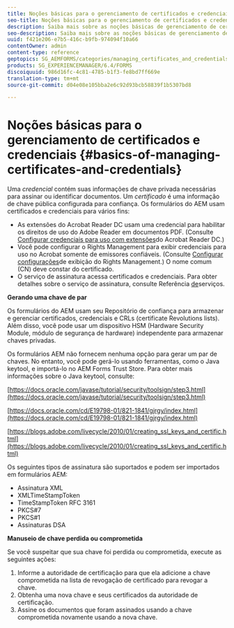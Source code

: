 ```yaml
---
title: Noções básicas para o gerenciamento de certificados e credenciais
seo-title: Noções básicas para o gerenciamento de certificados e credenciais
description: Saiba mais sobre as noções básicas de gerenciamento de certificados e credenciais.
seo-description: Saiba mais sobre as noções básicas de gerenciamento de certificados e credenciais.
uuid: f421e206-e7b5-416c-b9fb-974094f10a66
contentOwner: admin
content-type: reference
geptopics: SG_AEMFORMS/categories/managing_certificates_and_credentials
products: SG_EXPERIENCEMANAGER/6.4/FORMS
discoiquuid: 986d16fc-4c81-4785-b1f3-fe8bd7ff669e
translation-type: tm+mt
source-git-commit: d04e08e105bba2e6c92d93bcb58839f1b5307bd8

---
```



# Noções básicas para o gerenciamento de certificados e credenciais {#basics-of-managing-certificates-and-credentials}

Uma *credencial* contém suas informações de chave privada necessárias para assinar ou identificar documentos. Um *certificado* é uma informação de chave pública configurada para confiança. Os formulários do AEM usam certificados e credenciais para vários fins:

* As extensões do Acrobat Reader DC usam uma credencial para habilitar os direitos de uso do Adobe Reader em documentos PDF. (Consulte [Configurar credenciais para uso com extensões](/help/forms/using/admin-help/configuring-credentials-acrobat-reader-dc.md#configuring-credentials-for-use-with-acrobat-reader-dc-extensions)do Acrobat Reader DC.)
* Você pode configurar o Rights Management para exibir credenciais para uso no Acrobat somente de emissores confiáveis. (Consulte [Configurar configurações](/help/forms/using/admin-help/configuring-client-server-options.md#configure-document-security-display-settings)de exibição do Rights Management.) O nome comum (CN) deve constar do certificado.
* O serviço de assinatura acessa certificados e credenciais. Para obter detalhes sobre o serviço de assinatura, consulte Referência [de](https://www.adobe.com/go/learn_aemforms_services_63)serviços.

**Gerando uma chave de par**

Os formulários do AEM usam seu Repositório de confiança para armazenar e gerenciar certificados, credenciais e CRLs (certificate Revolutions lists). Além disso, você pode usar um dispositivo HSM (Hardware Security Module, módulo de segurança de hardware) independente para armazenar chaves privadas.

Os formulários AEM não fornecem nenhuma opção para gerar um par de chaves. No entanto, você pode gerá-lo usando ferramentas, como o Java keytool, e importá-lo no AEM Forms Trust Store. Para obter mais informações sobre o Java keytool, consulte:

[https://docs.oracle.com/javase/tutorial/security/toolsign/step3.html](https://docs.oracle.com/javase/tutorial/security/toolsign/step3.html)

[https://docs.oracle.com/cd/E19798-01/821-1841/gjrgy/index.html](https://docs.oracle.com/cd/E19798-01/821-1841/gjrgy/index.html)

[https://blogs.adobe.com/livecycle/2010/01/creating_ssl_keys_and_certific.html](https://blogs.adobe.com/livecycle/2010/01/creating_ssl_keys_and_certific.html)

Os seguintes tipos de assinatura são suportados e podem ser importados em formulários AEM:

* Assinatura XML
* XMLTimeStampToken
* TimeStampToken RFC 3161
* PKCS#7
* PKCS#1
* Assinaturas DSA

**Manuseio de chave perdida ou comprometida**

Se você suspeitar que sua chave foi perdida ou comprometida, execute as seguintes ações:

1. Informe a autoridade de certificação para que ela adicione a chave comprometida na lista de revogação de certificado para revogar a chave.
1. Obtenha uma nova chave e seus certificados da autoridade de certificação.
1. Assine os documentos que foram assinados usando a chave comprometida novamente usando a nova chave.

